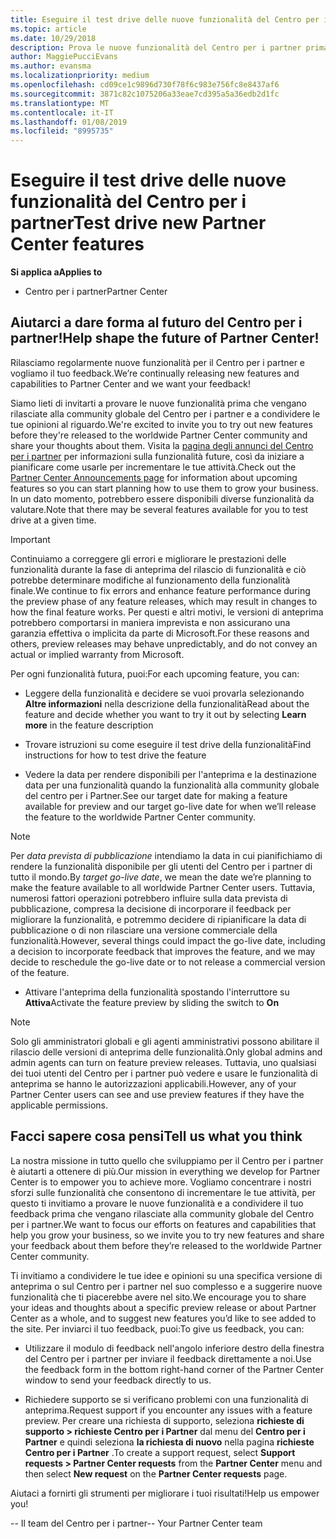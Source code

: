 ```yaml
---
title: Eseguire il test drive delle nuove funzionalità del Centro per i partner
ms.topic: article
ms.date: 10/29/2018
description: Prova le nuove funzionalità del Centro per i partner prima che vengano rilasciate e facci sapere cosa ne pensi. Aiutarci a dare forma al futuro del Centro per i partner!
author: MaggiePucciEvans
ms.author: evansma
ms.localizationpriority: medium
ms.openlocfilehash: cd09ce1c9896d730f78f6c983e756fc8e8437af6
ms.sourcegitcommit: 3871c82c1075206a33eae7cd395a5a36edb2d1fc
ms.translationtype: MT
ms.contentlocale: it-IT
ms.lasthandoff: 01/08/2019
ms.locfileid: "8995735"
---
```

# <a name="test-drive-new-partner-center-features"></a><span data-ttu-id="0a9b1-104">Eseguire il test drive delle nuove funzionalità del Centro per i partner</span><span class="sxs-lookup"><span data-stu-id="0a9b1-104">Test drive new Partner Center features</span></span>

**<span data-ttu-id="0a9b1-105">Si applica a</span><span class="sxs-lookup"><span data-stu-id="0a9b1-105">Applies to</span></span>**

- <span data-ttu-id="0a9b1-106">Centro per i partner</span><span class="sxs-lookup"><span data-stu-id="0a9b1-106">Partner Center</span></span>

## <a name="help-shape-the-future-of-partner-center"></a><span data-ttu-id="0a9b1-107">Aiutarci a dare forma al futuro del Centro per i partner!</span><span class="sxs-lookup"><span data-stu-id="0a9b1-107">Help shape the future of Partner Center!</span></span>

<span data-ttu-id="0a9b1-108">Rilasciamo regolarmente nuove funzionalità per il Centro per i partner e vogliamo il tuo feedback.</span><span class="sxs-lookup"><span data-stu-id="0a9b1-108">We’re continually releasing new features and capabilities to Partner Center and we want your feedback!</span></span> 

<span data-ttu-id="0a9b1-109">Siamo lieti di invitarti a provare le nuove funzionalità prima che vengano rilasciate alla community globale del Centro per i partner e a condividere le tue opinioni al riguardo.</span><span class="sxs-lookup"><span data-stu-id="0a9b1-109">We're excited to invite you to try out new features before they're released to the worldwide Partner Center community and share your thoughts about them.</span></span> <span data-ttu-id="0a9b1-110">Visita la [pagina degli annunci del Centro per i partner](https://partnercenter.microsoft.com/pcv/announcements) per informazioni sulla funzionalità future, così da iniziare a pianificare come usarle per incrementare le tue attività.</span><span class="sxs-lookup"><span data-stu-id="0a9b1-110">Check out the [Partner Center Announcements page](https://partnercenter.microsoft.com/pcv/announcements) for information about upcoming features so you can start planning how to use them to grow your business.</span></span> <span data-ttu-id="0a9b1-111">In un dato momento, potrebbero essere disponibili diverse funzionalità da valutare.</span><span class="sxs-lookup"><span data-stu-id="0a9b1-111">Note that there may be several features available for you to test drive at a given time.</span></span>

> [!IMPORTANT]  
> <span data-ttu-id="0a9b1-112">Continuiamo a correggere gli errori e migliorare le prestazioni delle funzionalità durante la fase di anteprima del rilascio di funzionalità e ciò potrebbe determinare modifiche al funzionamento della funzionalità finale.</span><span class="sxs-lookup"><span data-stu-id="0a9b1-112">We continue to fix errors and enhance feature performance during the preview phase of any feature releases, which may result in changes to how the final feature works.</span></span> <span data-ttu-id="0a9b1-113">Per questi e altri motivi, le versioni di anteprima potrebbero comportarsi in maniera imprevista e non assicurano una garanzia effettiva o implicita da parte di Microsoft.</span><span class="sxs-lookup"><span data-stu-id="0a9b1-113">For these reasons and others, preview releases may behave unpredictably, and do not convey an actual or implied warranty from Microsoft.</span></span>

<span data-ttu-id="0a9b1-114">Per ogni funzionalità futura, puoi:</span><span class="sxs-lookup"><span data-stu-id="0a9b1-114">For each upcoming feature, you can:</span></span>

- <span data-ttu-id="0a9b1-115">Leggere della funzionalità e decidere se vuoi provarla selezionando **Altre informazioni** nella descrizione della funzionalità</span><span class="sxs-lookup"><span data-stu-id="0a9b1-115">Read about the feature and decide whether you want to try it out by selecting **Learn more** in the feature description</span></span> 

- <span data-ttu-id="0a9b1-116">Trovare istruzioni su come eseguire il test drive della funzionalità</span><span class="sxs-lookup"><span data-stu-id="0a9b1-116">Find instructions for how to test drive the feature</span></span>

- <span data-ttu-id="0a9b1-117">Vedere la data per rendere disponibili per l'anteprima e la destinazione data per una funzionalità quando la funzionalità alla community globale del centro per i Partner.</span><span class="sxs-lookup"><span data-stu-id="0a9b1-117">See our target date for making a feature available for preview and our target go-live date for when we’ll release the feature to the worldwide Partner Center community.</span></span>

> [!NOTE]  
>  <span data-ttu-id="0a9b1-118">Per *data prevista di pubblicazione* intendiamo la data in cui pianifichiamo di rendere la funzionalità disponibile per gli utenti del Centro per i partner di tutto il mondo.</span><span class="sxs-lookup"><span data-stu-id="0a9b1-118">By *target go-live date*, we mean the date we’re planning to make the feature available to all worldwide Partner Center users.</span></span> <span data-ttu-id="0a9b1-119">Tuttavia, numerosi fattori operazioni potrebbero influire sulla data prevista di pubblicazione, compresa la decisione di incorporare il feedback per migliorare la funzionalità, e potremmo decidere di ripianificare la data di pubblicazione o di non rilasciare una versione commerciale della funzionalità.</span><span class="sxs-lookup"><span data-stu-id="0a9b1-119">However, several things could impact the go-live date, including a decision to incorporate feedback that improves the feature, and we may decide to reschedule the go-live date or to not release a commercial version of the feature.</span></span>  

- <span data-ttu-id="0a9b1-120">Attivare l'anteprima della funzionalità spostando l'interruttore su **Attiva**</span><span class="sxs-lookup"><span data-stu-id="0a9b1-120">Activate the feature preview by sliding the switch to **On**</span></span>

> [!NOTE]  
>  <span data-ttu-id="0a9b1-121">Solo gli amministratori globali e gli agenti amministrativi possono abilitare il rilascio delle versioni di anteprima delle funzionalità.</span><span class="sxs-lookup"><span data-stu-id="0a9b1-121">Only global admins and admin agents can turn on feature preview releases.</span></span> <span data-ttu-id="0a9b1-122">Tuttavia, uno qualsiasi dei tuoi utenti del Centro per i partner può vedere e usare le funzionalità di anteprima se hanno le autorizzazioni applicabili.</span><span class="sxs-lookup"><span data-stu-id="0a9b1-122">However, any of your Partner Center users can see and use preview features if they have the applicable permissions.</span></span>
 
## <a name="tell-us-what-you-think"></a><span data-ttu-id="0a9b1-123">Facci sapere cosa pensi</span><span class="sxs-lookup"><span data-stu-id="0a9b1-123">Tell us what you think</span></span>

<span data-ttu-id="0a9b1-124">La nostra missione in tutto quello che sviluppiamo per il Centro per i partner è aiutarti a ottenere di più.</span><span class="sxs-lookup"><span data-stu-id="0a9b1-124">Our mission in everything we develop for Partner Center is to empower you to achieve more.</span></span> <span data-ttu-id="0a9b1-125">Vogliamo concentrare i nostri sforzi sulle funzionalità che consentono di incrementare le tue attività, per questo ti invitiamo a provare le nuove funzionalità e a condividere il tuo feedback prima che vengano rilasciate alla community globale del Centro per i partner.</span><span class="sxs-lookup"><span data-stu-id="0a9b1-125">We want to focus our efforts on features and capabilities that help you grow your business, so we invite you to try new features and share your feedback about them before they’re released to the worldwide Partner Center community.</span></span> 

<span data-ttu-id="0a9b1-126">Ti invitiamo a condividere le tue idee e opinioni su una specifica versione di anteprima o sul Centro per i partner nel suo complesso e a suggerire nuove funzionalità che ti piacerebbe avere nel sito.</span><span class="sxs-lookup"><span data-stu-id="0a9b1-126">We encourage you to share your ideas and thoughts about a specific preview release or about Partner Center as a whole, and to suggest new features you’d like to see added to the site.</span></span> <span data-ttu-id="0a9b1-127">Per inviarci il tuo feedback, puoi:</span><span class="sxs-lookup"><span data-stu-id="0a9b1-127">To give us feedback, you can:</span></span>  

-   <span data-ttu-id="0a9b1-128">Utilizzare il modulo di feedback nell'angolo inferiore destro della finestra del Centro per i partner per inviare il feedback direttamente a noi.</span><span class="sxs-lookup"><span data-stu-id="0a9b1-128">Use the feedback form in the bottom right-hand corner of the Partner Center window to send your feedback directly to us.</span></span> 

-   <span data-ttu-id="0a9b1-129">Richiedere supporto se si verificano problemi con una funzionalità di anteprima.</span><span class="sxs-lookup"><span data-stu-id="0a9b1-129">Request support if you encounter any issues with a feature preview.</span></span> <span data-ttu-id="0a9b1-130">Per creare una richiesta di supporto, seleziona **richieste di supporto > richieste Centro per i Partner** dal menu del **Centro per i Partner** e quindi seleziona **la richiesta di nuovo** nella pagina **richieste Centro per i Partner** .</span><span class="sxs-lookup"><span data-stu-id="0a9b1-130">To create a support request, select **Support requests > Partner Center requests** from the **Partner Center** menu and then select **New request** on the **Partner Center requests** page.</span></span>

<span data-ttu-id="0a9b1-131">Aiutaci a fornirti gli strumenti per migliorare i tuoi risultati!</span><span class="sxs-lookup"><span data-stu-id="0a9b1-131">Help us empower you!</span></span>

<span data-ttu-id="0a9b1-132">-- Il team del Centro per i partner</span><span class="sxs-lookup"><span data-stu-id="0a9b1-132">-- Your Partner Center team</span></span>

